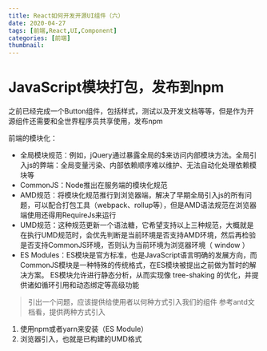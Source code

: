 ```yaml
---
title: React如何开发开源UI组件（六）
date: 2020-04-27
tags: [前端,React,UI,Component]
categories: [前端]
thumbnail:
---
```

#  JavaScript模块打包，发布到npm
之前已经完成一个Button组件，包括样式，测试以及开发文档等等，但是作为开源组件还需要和全世界程序员共享使用，发布npm

前端的模块化：
- 全局模块规范：例如，jQuery通过暴露全局的$来访问内部模块方法。全局引入js的弊端：全局变量污染、内部依赖顺序难以维护、无法自动化处理依赖模块等
- CommonJS：Node推出在服务端的模块化规范
- AMD规范：将模块化规范推行到浏览器端，解决了早期全局引入js的所有问题，可以配合打包工具（webpack、rollup等），但是AMD语法规范在浏览器端使用还得用RequireJs来运行
- UMD规范：这种规范更新一个语法糖，它希望支持以上三种规范，大概就是在执行UMD规范时，会优先判断是当前环境是否支持AMD环境，然后再检验是否支持CommonJS环境，否则认为当前环境为浏览器环境（ window ）
- ES Modules：ES模块是官方标准，也是JavaScript语言明确的发展方向，而CommonJS模块是一种特殊的传统格式，在ES模块被提出之前做为暂时的解决方案。 ES模块允许进行静态分析，从而实现像 tree-shaking 的优化，并提供诸如循环引用和动态绑定等高级功能

> 引出一个问题，应该提供给使用者以何种方式引入我们的组件
参考antd文档看，提供两种方式引入
1. 使用npm或者yarn来安装（ES Module）
2. 浏览器引入，也就是已构建的UMD格式

